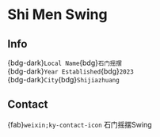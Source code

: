 # Shi Men Swing

## Info

{bdg-dark}`Local Name`{bdg}`石门摇摆`  
{bdg-dark}`Year Established`{bdg}`2023`  
{bdg-dark}`City`{bdg}`Shijiazhuang`  

## Contact

{fab}`weixin;ky-contact-icon` 石门摇摆Swing  
